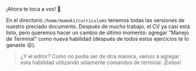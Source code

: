 ¡Ahora te toca a vos! :grimacing:

En el directorio `/home/mumuki/curriculums` tenemos todas las versiones de nuestro preciado documento. Después de mucho trabajo, el CV ya casi está listo, pero queremos hacer un cambio de último momento: agregar "Manejo de Terminal" como nueva habilidad (después de todos estos ejercicios te lo ganaste :stuck_out_tongue_winking_eye:).

> ¿Y el editor? Como no podía ser de otra manera, vamos a agregar esta habilidad utilizando sólamente comandos de terminal. ¡Éxitos!